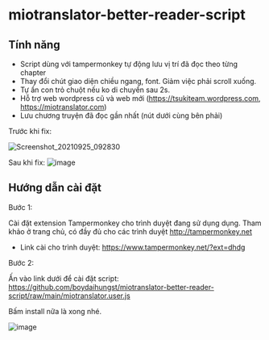 # miotranslator-better-reader-script

## Tính năng

- Script dùng với tampermonkey tự động lưu vị trí đã đọc theo từng chapter
- Thay đổi chút giao diện chiều ngang, font. Giảm việc phải scroll xuống.
- Tự ẩn con trỏ chuột nếu ko di chuyển sau 2s.
- Hỗ trợ web wordpress cũ và web mới (<https://tsukiteam.wordpress.com>, <https://miotranslator.com>)
- Lưu chương truyện đã đọc gần nhất (nút dưới cùng bên phải)

Trước khi fix: 

![Screenshot_20210925_092830](https://user-images.githubusercontent.com/38396158/134754894-0c683b8c-8fb3-4b55-a636-3d6f5b17c696.png)

Sau khi fix:
![image](https://user-images.githubusercontent.com/38396158/134756130-57508a75-7843-4f1f-86a0-112228c3812d.png)


## Hướng dẫn cài đặt

Bước 1:

Cài đặt extension Tampermonkey cho trình duyệt đang sử dụng dụng. Tham khảo ở trang chủ, có đầy đủ cho các trình duyệt <http://tampermonkey.net>

- Link cài cho trình duyệt: <https://www.tampermonkey.net/?ext=dhdg>

Bước 2:

Ấn vào link dưới để cài đặt script:
<https://github.com/boydaihungst/miotranslator-better-reader-script/raw/main/miotranslator.user.js>

Bấm install nữa là xong nhé.

![image](https://user-images.githubusercontent.com/38396158/134754773-7d0891dc-f3d3-4084-9015-1496ec13863d.png)
